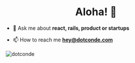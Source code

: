 <h1 align="center">Aloha! 👋</h1>

- 💬 Ask me about **react, rails, product or startups**

- 📫 How to reach me **hey@dotconde.com**

<p>&nbsp;<img align="center" src="https://github-readme-stats.vercel.app/api?username=dotconde&show_icons=true&locale=en&theme=vue&count_private=true" alt="dotconde" /></p>



<!--
**dotconde/dotconde** is a ✨ _special_ ✨ repository because its `README.md` (this file) appears on your GitHub profile.

Here are some ideas to get you started:

- 🔭 I’m currently working on ...
- 🌱 I’m currently learning ...
- 👯 I’m looking to collaborate on ...
- 🤔 I’m looking for help with ...
- 💬 Ask me about ...
- 📫 How to reach me: ...
- 😄 Pronouns: ...
- ⚡ Fun fact: ...
-->
